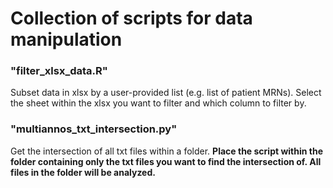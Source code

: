 # Collection of scripts for data manipulation

### "filter_xlsx_data.R"

Subset data in xlsx by a user-provided list (e.g. list of patient MRNs). Select the sheet within the xlsx you want to filter and which column to filter by.

### "multiannos_txt_intersection.py"

Get the intersection of all txt files within a folder. **Place the script within the folder containing only the txt files you want to find the intersection of. All files in the folder will be analyzed.**

